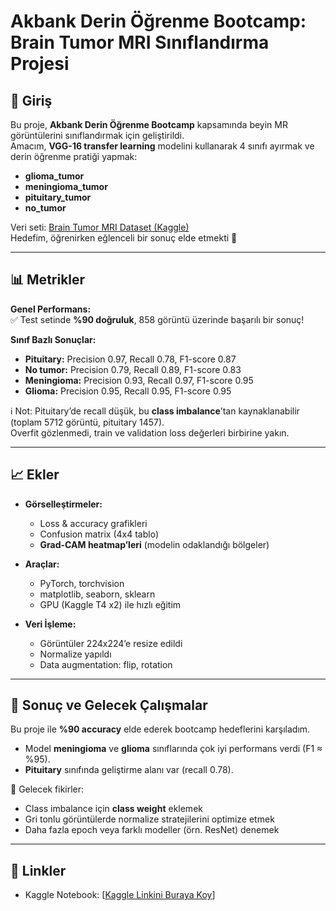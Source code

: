 # Akbank Derin Öğrenme Bootcamp: Brain Tumor MRI Sınıflandırma Projesi

## 📌 Giriş
Bu proje, **Akbank Derin Öğrenme Bootcamp** kapsamında beyin MR görüntülerini sınıflandırmak için geliştirildi.  
Amacım, **VGG-16 transfer learning** modelini kullanarak 4 sınıfı ayırmak ve derin öğrenme pratiği yapmak:  

- **glioma_tumor**  
- **meningioma_tumor**  
- **pituitary_tumor**  
- **no_tumor**  

Veri seti: [Brain Tumor MRI Dataset (Kaggle)](https://www.kaggle.com/datasets/masoudnickparvar/brain-tumor-mri-dataset)  
Hedefim, öğrenirken eğlenceli bir sonuç elde etmekti 🚀  

---

## 📊 Metrikler

**Genel Performans:**  
✅ Test setinde **%90 doğruluk**, 858 görüntü üzerinde başarılı bir sonuç!  

**Sınıf Bazlı Sonuçlar:**
- **Pituitary:** Precision 0.97, Recall 0.78, F1-score 0.87  
- **No tumor:** Precision 0.79, Recall 0.89, F1-score 0.83  
- **Meningioma:** Precision 0.93, Recall 0.97, F1-score 0.95  
- **Glioma:** Precision 0.95, Recall 0.95, F1-score 0.95  

ℹ️ Not: Pituitary’de recall düşük, bu **class imbalance**’tan kaynaklanabilir (toplam 5712 görüntü, pituitary 1457).  
Overfit gözlenmedi, train ve validation loss değerleri birbirine yakın.  

---

## 📈 Ekler

- **Görselleştirmeler:**  
  - Loss & accuracy grafikleri  
  - Confusion matrix (4x4 tablo)  
  - **Grad-CAM heatmap’leri** (modelin odaklandığı bölgeler)  

- **Araçlar:**  
  - PyTorch, torchvision  
  - matplotlib, seaborn, sklearn  
  - GPU (Kaggle T4 x2) ile hızlı eğitim  

- **Veri İşleme:**  
  - Görüntüler 224x224’e resize edildi  
  - Normalize yapıldı  
  - Data augmentation: flip, rotation  

---

## 📝 Sonuç ve Gelecek Çalışmalar
Bu proje ile **%90 accuracy** elde ederek bootcamp hedeflerini karşıladım.  
- Model **meningioma** ve **glioma** sınıflarında çok iyi performans verdi (F1 ≈ %95).  
- **Pituitary** sınıfında geliştirme alanı var (recall 0.78).  

📌 Gelecek fikirler:  
- Class imbalance için **class weight** eklemek  
- Gri tonlu görüntülerde normalize stratejilerini optimize etmek  
- Daha fazla epoch veya farklı modeller (örn. ResNet) denemek  

---

## 🔗 Linkler
- Kaggle Notebook: [[Kaggle Linkini Buraya Koy](https://www.kaggle.com/code/ahmet0akaslan/akbank-bootcamp?scriptVersionId=263791710)]  


